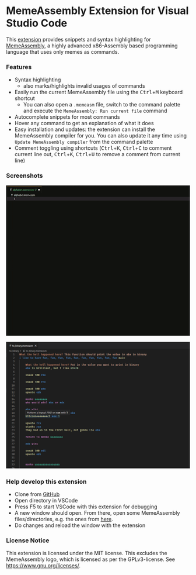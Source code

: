 # MemeAssembly Extension for Visual Studio Code
This [extension](https://marketplace.visualstudio.com/items?itemName=xarantolus.memeassembly) provides snippets and syntax highlighting for [MemeAssembly](https://github.com/kammt/MemeAssembly), a highly advanced x86-Assembly based programming language that uses only memes as commands.

### Features
* Syntax highlighting
  * also marks/highlights invalid usages of commands
* Easily run the current MemeAssembly file using the <kbd>Ctrl</kbd>+<kbd>M</kbd> keyboard shortcut
  * You can also open a `.memeasm` file, switch to the command palette and execute the `MemeAssembly: Run current file` command
* Autocomplete snippets for most commands
* Hover any command to get an explanation of what it does
* Easy installation and updates: the extension can install the MemeAssembly compiler for you. You can also update it any time using `Update MemeAssembly compiler` from the command palette 
* Comment toggling using shortcuts (<kbd>Ctrl</kbd>+<kbd>K</kbd>, <kbd>Ctrl</kbd>+<kbd>C</kbd> to comment current line out,  <kbd>Ctrl</kbd>+<kbd>K</kbd>, <kbd>Ctrl</kbd>+<kbd>U</kbd> to remove a comment from current line)

### Screenshots

![](img/preview.gif?raw=true)

![](img/screenshot-syntax-highlighting.png?raw=true)

### Help develop this extension
* Clone from [GitHub](https://github.com/xarantolus/MemeAssembly-vscode)
* Open directory in VSCode
* Press F5 to start VSCode with this extension for debugging
* A new window should open. From there, open some MemeAssembly files/directories, e.g. the ones from [here](https://github.com/xarantolus/memeasm).
* Do changes and reload the window with the extension

### License Notice
This extension is licensed under the MIT license. This excludes the MemeAssembly logo, which is licensed as per the GPLv3-license. See https://www.gnu.org/licenses/.
